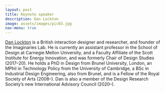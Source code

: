 ```yaml
---
layout: post
title: Keynote speaker
description: Dan Lockton
image: assets/images/pic03.jpg
nav-menu: true
---
```


[Dan Lockton](https://danlockton.com/about/) is a British interaction designer and researcher, and founder of the Imaginaries Lab. He is currently an assistant professor in the School of Design at Carnegie Mellon University, and a Faculty Affiliate of the Scott Institute for Energy Innovation, and was formerly Chair of Design Studies (2017–20). He holds a PhD in Design from Brunel University, London, an MPhil in Technology Policy from the University of Cambridge, a BSc in Industrial Design Engineering, also from Brunel, and is a Fellow of the Royal Society of Arts (2008–). Dan is also a member of the Design Research Society’s new International Advisory Council (2020–).
